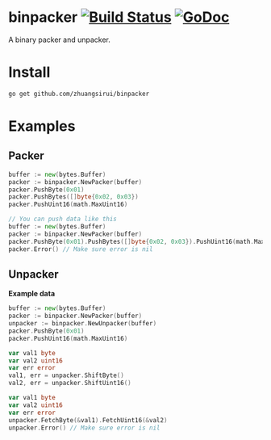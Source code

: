 # binpacker [![Build Status](https://travis-ci.org/zhuangsirui/binpacker.svg?branch=master)](https://travis-ci.org/zhuangsirui/binpacker) [![GoDoc](https://godoc.org/github.com/zhuangsirui/binpacker?status.svg)](https://godoc.org/github.com/zhuangsirui/binpacker)
A binary packer and unpacker.

# Install

```bash
go get github.com/zhuangsirui/binpacker
```

# Examples

## Packer

```go
buffer := new(bytes.Buffer)
packer := binpacker.NewPacker(buffer)
packer.PushByte(0x01)
packer.PushBytes([]byte{0x02, 0x03})
packer.PushUint16(math.MaxUint16)
```

```go
// You can push data like this
buffer := new(bytes.Buffer)
packer := binpacker.NewPacker(buffer)
packer.PushByte(0x01).PushBytes([]byte{0x02, 0x03}).PushUint16(math.MaxUint16)
packer.Error() // Make sure error is nil
```

## Unpacker

**Example data**

```go
buffer := new(bytes.Buffer)
packer := binpacker.NewPacker(buffer)
unpacker := binpacker.NewUnpacker(buffer)
packer.PushByte(0x01)
packer.PushUint16(math.MaxUint16)
```

```go
var val1 byte
var val2 uint16
var err error
val1, err = unpacker.ShiftByte()
val2, err = unpacker.ShiftUint16()
```

```go
var val1 byte
var val2 uint16
var err error
unpacker.FetchByte(&val1).FetchUint16(&val2)
unpacker.Error() // Make sure error is nil
```
